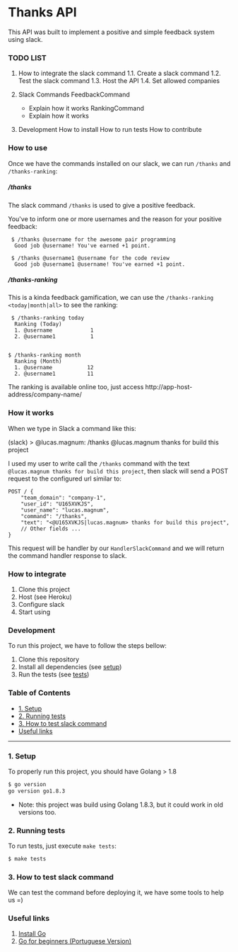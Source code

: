 Thanks API
===========

This API was built to implement a positive and simple feedback system using slack.


### TODO LIST
1. How to integrate the slack command
  1.1. Create a slack command
  1.2. Test the slack command
  1.3. Host the API
  1.4. Set allowed companies

2. Slack Commands
  FeedbackCommand
    - Explain how it works
  RankingCommand
    - Explain how it works

3. Development
  How to install
  How to run tests
  How to contribute


### How to use

Once we have the commands installed on our slack, we can run `/thanks` and `/thanks-ranking`:


##### /thanks

The slack command `/thanks` is used to give a positive feedback.

  You've to inform one or more usernames and the reason for your positive feedback:

  ```
   $ /thanks @username for the awesome pair programming
    Good job @username! You've earned +1 point.

   $ /thanks @username1 @username for the code review
    Good job @username1 @username! You've earned +1 point.
  ```


##### /thanks-ranking

This is a kinda feedback gamification, we can use the `/thanks-ranking <today|month|all>` to see the ranking:

  ```
   $ /thanks-ranking today
    Ranking (Today)
    1. @username            1
    2. @username1           1


  $ /thanks-ranking month
    Ranking (Month)
    1. @username           12
    2. @username1          11
  ```

The ranking is available online too, just access http://app-host-address/company-name/


### How it works

When we type in Slack a command like this:

  (slack) > @lucas.magnum: /thanks @lucas.magnum thanks for build this project

I used my user to write call the `/thanks` command with the text `@lucas.magnum thanks for build this project`, then slack will send a POST request to the configured
url similar to:

    POST / {
        "team_domain": "company-1",
        "user_id": "U165XVKJS",
        "user_name": "lucas.magnum",
        "command": "/thanks",
        "text": "<@U165XVKJS|lucas.magnum> thanks for build this project",
        // Other fields ...
    }

This request will be handler by our `HandlerSlackCommand` and we will return the
command handler response to slack.


### How to integrate

  1. Clone this project
  2. Host (see Heroku)
  3. Configure slack
  4. Start using


### Development

To run this project, we have to follow the steps bellow:

1. Clone this repository
2. Install all dependencies (see [setup](#1-setup))
3. Run the tests (see [tests](#2-running-tests))


### Table of Contents

  * [1. Setup](#1-setup)
  * [2. Running tests](#2-running-tests)
  * [3. How to test slack command](#3-test-slack-command)
  * [Useful links](#useful-links)

---

### 1. Setup

To properly run this project, you should have Golang > 1.8


  ```bash
  $ go version
  go version go1.8.3
  ```

* Note: this project was build using Golang 1.8.3, but it could work in old versions too.


### 2. Running tests

To run tests, just execute `make tests`:

  ```bash
  $ make tests
  ```

### 3. How to test slack command

We can test the command before deploying it, we have some tools to help us =)



### Useful links

  1. [Install Go](https://golang.org/doc/install)
  2. [Go for beginners (Portuguese Version)](https://medium.com/@lucasmagnum/iniciando-em-go-6a34d200f02c)

